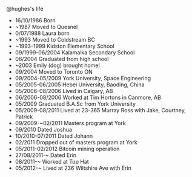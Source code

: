 @hughes's life

- 16/10/1986 Born
- ~1987 Moved to Quesnel
- 0/07/1988 Laura born
- ~1993 Moved to Coldstream BC
- ~1993-1999 Kidston Elementary School
- 09/1999-06/2004 Kalamalka Secondary School
- 06/2004 Graduated from high school
- ~2003 Emily (dog) brought home!
- 09/2004 Moved to Toronto ON
- 09/2004-05/2009 York University, Space Engineering
- 05/2005-06/2005 Hebei University, Baoding, China
- 05/2006-08/2006 Lived in Calgary, AB
- 06/2006-08/2006 Worked at Tim Hortons in Canmore, AB
- 05/2009 Graduated B.A.Sc from York University
- 05/2009-08/2011 Lived at 23-365 Murray Ross with Jake, Courtney, Patrick
- 09/2009-~02/2011 Masters program at York
- 09/2010 Dated Joshua
- 10/2010-07/2011 Dated Johann
- 02/2011 Dropped out of masters program at York
- 05/2011-02/2012 Bitcoin mining operation
- 27/08/2011-~ Dated Erin
- 08/2011-~ Worked at Top Hat
- 05/2012-~ Lived at 236 Wiltshire Ave with Erin
